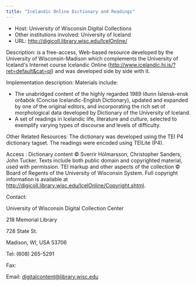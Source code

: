 ```yaml
---
title: "Icelandic Online Dictionary and Readings"
---
```





* Host: University of Wisconsin Digital Collections
* Other institutions involved: University of Iceland
* URL: <http://digicoll.library.wisc.edu/IcelOnline/>



Description:
 is a free-access, Web-based resource developed by the University of Wisconsin-Madison
 which complements the University of Iceland's Internet course Icelandic Online (http://www.icelandic.hi.is/?ret=default&cat=pl)
 and was developed side by side with it.



Implementation description:
 Materials include:


* The unabridged content of the highly regarded 1989 Iðunn Íslensk-ensk orðabók (Concise
 Icelandic-English Dictionary), updated and expanded by one of the original editors,
 and incorporating the rich set of morphological data developed by Dictionary of the
 University of Iceland.
* A set of readings in Icelandic life, literature and culture, selected to exemplify
 varying types of discourse and levels of difficulty.



Other Related Resources:
 The dictionary was developed using the TEI P4 dictionary tagset. The readings were
 encoded using TEILite (P4).



Access :
 Dictionary content © Sverrir Hólmarsson, Christopher Sanders, John Tucker. Texts include
 both public domain and copyrighted material, used with permission. TEI markup and
 other aspects of the collection © Board of Regents of the University of Wisconsin
 System. Full copyright information is available at http://digicoll.library.wisc.edu/IcelOnline/Copyright.shtml.



Contact: 



University of Wisconsin Digital Collection Center


218 Memorial Library
 
 728 State St.
 
 Madison, WI, USA 53706


Tel: (608) 265-5291


Fax: 


Email: [digitalcontent@library.wisc.edu](mailto:digitalcontent@library.wisc.edu)





